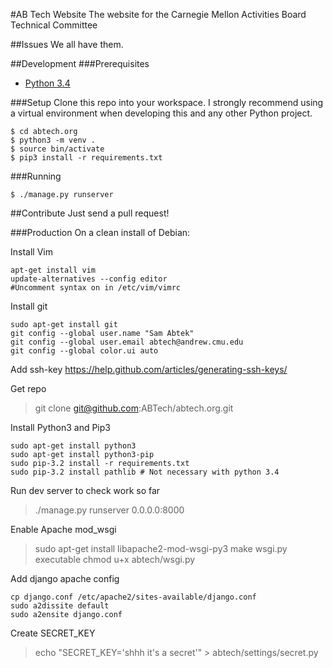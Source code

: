 #AB Tech Website
The website for the Carnegie Mellon Activities Board Technical Committee

##Issues
We all have them.

##Development
###Prerequisites
- [Python 3.4](https://www.python.org/downloads/)

###Setup
Clone this repo into your workspace.
I strongly recommend using a virtual environment when developing this and any other Python project.
```
$ cd abtech.org
$ python3 -m venv .
$ source bin/activate
$ pip3 install -r requirements.txt
```

###Running
```
$ ./manage.py runserver
```

##Contribute
Just send a pull request!

###Production
On a clean install of Debian:

Install Vim
```
apt-get install vim
update-alternatives --config editor
#Uncomment syntax on in /etc/vim/vimrc
```

Install git
```
sudo apt-get install git
git config --global user.name "Sam Abtek"
git config --global user.email abtech@andrew.cmu.edu
git config --global color.ui auto
```

Add ssh-key
https://help.github.com/articles/generating-ssh-keys/

Get repo
>git clone git@github.com:ABTech/abtech.org.git

Install Python3 and Pip3
```
sudo apt-get install python3
sudo apt-get install python3-pip
sudo pip-3.2 install -r requirements.txt
sudo pip-3.2 install pathlib # Not necessary with python 3.4
```

Run dev server to check work so far
> ./manage.py runserver 0.0.0.0:8000

Enable Apache mod_wsgi
>sudo apt-get install libapache2-mod-wsgi-py3
make wsgi.py executable
>chmod u+x abtech/wsgi.py

Add django apache config
```
cp django.conf /etc/apache2/sites-available/django.conf
sudo a2dissite default
sudo a2ensite django.conf
```

Create SECRET_KEY
>echo "SECRET_KEY='shhh it's a secret'" > abtech/settings/secret.py




